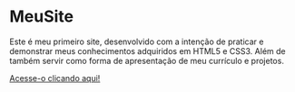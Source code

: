 # MeuSite

Este é meu primeiro site, desenvolvido com a intenção de praticar e demonstrar meus conhecimentos adquiridos em HTML5 e CSS3.
Além de também servir como forma de apresentação de meu currículo e projetos.

[Acesse-o clicando aqui!](https://gustavohferreira.github.io/MeuSite/)
